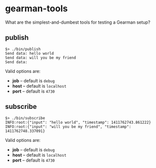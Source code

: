# gearman-tools

What are the simplest-and-dumbest tools for testing a Gearman setup?

## publish

	$> ./bin/publish 
	Send data: hello world
	Send data: will you be my friend
	Send data: 

Valid options are:

* **job** – default is `debug`
* **host** – default is `localhost`
* **port** – default is `4730`

## subscribe

	$> ./bin/subscribe
	INFO:root:{"input": "hello world", "timestamp": 1411762743.861222}
	INFO:root:{"input": "will you be my friend", "timestamp": 1411762748.337091}

Valid options are:

* **job** – default is `debug`
* **host** – default is `localhost`
* **port** – default is `4730`

